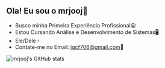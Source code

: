 ## Ola! Eu sou o mrjooj👋


- Busco minha Primeira Experiência Profissional😀
- Estou Cursando Análise e Desenvolvimento de Sistemas🖥️
- Ele/Dele♂️
- Contate-me no Email: jgcf706@gmail.com📧


![mrjooj's GitHub stats](https://github-readme-stats.vercel.app/api?username=mrjooj&show_icons=true&theme=cobalt)
